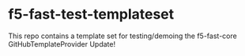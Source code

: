# f5-fast-test-templateset
This repo contains a template set for testing/demoing the f5-fast-core GitHubTemplateProvider
Update!


